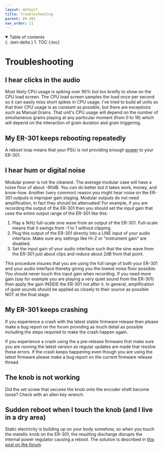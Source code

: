 ```yaml
---
layout: default
title: Troubleshooting
parent: ER-301
nav_order: 11
---
```


<details open markdown="block">
  <summary>
    Table of contents
  </summary>
  {: .text-delta }
1. TOC
{:toc}
</details>

# Troubleshooting 

## I hear clicks in the audio 

Most likely CPU usage is spiking over 95% but too briefly to show on the CPU load screen. The CPU load screen samples the load once per second so it can easily miss short spikes in CPU usage. I've tried to build all units so that their CPU usage is as constant as possible, but there are exceptions such as Manual Grains. That unit's CPU usage will depend on the number of simultaneous grains playing at any particular moment (from 0 to 16) which will depend on the interaction of grain duration and grain triggering.

## My ER-301 keeps rebooting repeatedly 

A reboot loop means that your PSU is not providing enough [power](power) to your ER-301.

## I hear hum or digital noise 

Modular power is not the cleanest.  The average modular case will have a noise floor of about -90dB.  You can do better but it takes work, money, and know-how.  Another (very common) reason you might hear noise on the ER-301 outputs is improper gain staging.  Modular outputs do not need amplification, in fact they should be attenuated!  For example, if you are recording the output of the ER-301 then you should set the input gain that uses the entire output range of the ER-301 like this:

1. Play a 1kHz full-scale sine wave from an output of the ER-301.  Full-scale means that it swings from -1 to 1 without clipping.
1. Plug this output of the ER-301 directly into a LINE input of your audio interface.  Make sure any settings like Hi-Z or "instrument gain" are disabled.  
1. Set the input gain of your audio interface such that the sine wave from the ER-301 just about clips and reduce about 2dB from that point.

This procedure insures that you are using the full range of both your ER-301 and your audio interface thereby giving you the lowest noise floor possible.  You should never touch this input gain when recording.  If you need more gain (say for example you are playing a very quiet sound from the ER-301) then apply the gain INSIDE the ER-301 not after it.  In general, amplification of quiet sounds should be applied as closely to their source as possible NOT at the final stage.

## My ER-301 keeps crashing 

If you experience a crash with the latest stable firmware release then please make a bug report on the forum providing as much detail as possible including the steps required to make the crash happen again.

If you experience a crash using the a pre-release firmware first make sure you are running the latest version as regular updates are made that resolve these errors. If the crash keeps happening even though you are using the latest firmware please make a bug report on the current firmware release thread.

## The knob is not working 

Did the set screw that secures the knob onto the encoder shaft become loose?  Check with an allen key wrench.

## Sudden reboot when I touch the knob (and I live in a dry area)

Static electricity is building up on your body somehow, so when you touch the metallic knob on the ER-301, the resulting discharge disrupts the internal power regulator causing a reboot.  The solution is described in [this post on the forum](https://forum.orthogonaldevices.com/t/sudden-restart-of-module/1429/25?u=odevices).
